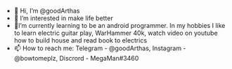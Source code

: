 - 👋 Hi, I’m @goodArthas
- 👀 I’m interested in make life better
- 🌱I’m currently learning to be an android programmer. In my hobbies I like to learn electric guitar play, WarHammer 40k, watch video on youtube how to build house and read book to electrics
- 📫 How to reach me: Telegram - @goodArthas, Instagram - @bowtomeplz, Discrord - MegaMan#3460
